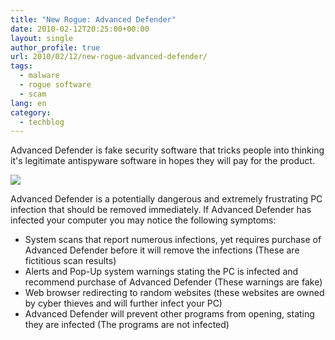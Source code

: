 ```yaml
---
title: "New Rogue: Advanced Defender"
date: 2010-02-12T20:25:00+00:00
layout: single
author_profile: true
url: 2010/02/12/new-rogue-advanced-defender/
tags:
  - malware
  - rogue software
  - scam
lang: en
category: 
  - techblog
---
```

Advanced Defender is fake security software that tricks people into thinking it's legitimate antispyware software in hopes they will pay for the product.

[![](http://1.bp.blogspot.com/_vaUVXcmC3OI/S3WyEepgEdI/AAAAAAAAA5g/SF-HKrvdHes/s640/AdvancedDefender_GUI.jpg)](http://1.bp.blogspot.com/_vaUVXcmC3OI/S3WyEepgEdI/AAAAAAAAA5g/SF-HKrvdHes/s1600-h/AdvancedDefender_GUI.jpg)

Advanced Defender is a potentially dangerous and extremely frustrating PC infection that should be removed immediately. If Advanced Defender has infected your computer you may notice the following symptoms:

  * System scans that report numerous infections, yet requires purchase of Advanced Defender before it will remove the infections (These are fictitious scan results)
  * Alerts and Pop-Up system warnings stating the PC is infected and recommend purchase of Advanced Defender (These warnings are fake)
  * Web browser redirecting to random websites (these websites are owned by cyber thieves and will further infect your PC)
  * Advanced Defender will prevent other programs from opening, stating they are infected (The programs are not infected)